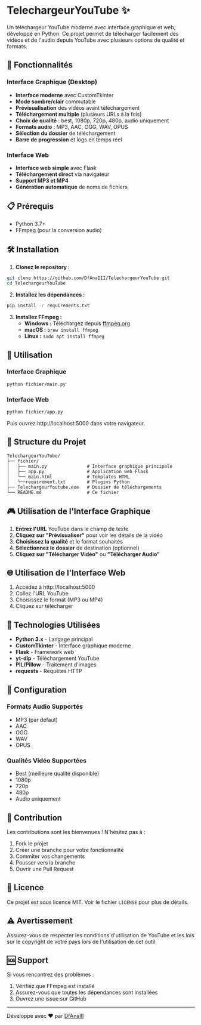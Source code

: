 # TelechargeurYouTube ✨

Un téléchargeur YouTube moderne avec interface graphique et web, développé en Python. Ce projet permet de télécharger facilement des vidéos et de l'audio depuis YouTube avec plusieurs options de qualité et formats.

## 🚀 Fonctionnalités

### Interface Graphique (Desktop)
- **Interface moderne** avec CustomTkinter
- **Mode sombre/clair** commutable
- **Prévisualisation** des vidéos avant téléchargement
- **Téléchargement multiple** (plusieurs URLs à la fois)
- **Choix de qualité** : best, 1080p, 720p, 480p, audio uniquement
- **Formats audio** : MP3, AAC, OGG, WAV, OPUS
- **Sélection du dossier** de téléchargement
- **Barre de progression** et logs en temps réel

### Interface Web
- **Interface web simple** avec Flask
- **Téléchargement direct** via navigateur
- **Support MP3 et MP4**
- **Génération automatique** de noms de fichiers

## 📋 Prérequis

- Python 3.7+
- FFmpeg (pour la conversion audio)

## 🛠️ Installation

1. **Clonez le repository :**
```bash
git clone https://github.com/DfAnaIII/TelechargeurYouTube.git
cd TelechargeurYouTube
```

2. **Installez les dépendances :**
```bash
pip install -r requirements.txt
```

3. **Installez FFmpeg :**
   - **Windows :** Téléchargez depuis [ffmpeg.org](https://ffmpeg.org/download.html)
   - **macOS :** `brew install ffmpeg`
   - **Linux :** `sudo apt install ffmpeg`

## 🚀 Utilisation

### Interface Graphique
```bash
python fichier/main.py
```

### Interface Web
```bash
python fichier/app.py
```
Puis ouvrez http://localhost:5000 dans votre navigateur.

## 📁 Structure du Projet

```
TelechargeurYouTube/
├── fichier/
│   ├── main.py               # Interface graphique principale
│   ├── app.py                # Application web Flask
│   └── main.html             # Templates HTML
│   └──requirement.txt        # Plugins Python  
├── TelechargeurYoutube.exe   # Dossier de téléchargements
└── README.md                 # Ce fichier
```

## 🎮 Utilisation de l'Interface Graphique

1. **Entrez l'URL** YouTube dans le champ de texte
2. **Cliquez sur "Prévisualiser"** pour voir les détails de la vidéo
3. **Choisissez la qualité** et le format souhaités
4. **Sélectionnez le dossier** de destination (optionnel)
5. **Cliquez sur "Télécharger Vidéo"** ou **"Télécharger Audio"**

## 🌐 Utilisation de l'Interface Web

1. Accédez à http://localhost:5000
2. Collez l'URL YouTube
3. Choisissez le format (MP3 ou MP4)
4. Cliquez sur télécharger

## 🔧 Technologies Utilisées

- **Python 3.x** - Langage principal
- **CustomTkinter** - Interface graphique moderne
- **Flask** - Framework web
- **yt-dlp** - Téléchargement YouTube
- **PIL/Pillow** - Traitement d'images
- **requests** - Requêtes HTTP

## 📝 Configuration

### Formats Audio Supportés
- MP3 (par défaut)
- AAC
- OGG
- WAV
- OPUS

### Qualités Vidéo Supportées
- Best (meilleure qualité disponible)
- 1080p
- 720p
- 480p
- Audio uniquement

## 🤝 Contribution

Les contributions sont les bienvenues ! N'hésitez pas à :

1. Fork le projet
2. Créer une branche pour votre fonctionnalité
3. Commiter vos changements
4. Pousser vers la branche
5. Ouvrir une Pull Request

## 📄 Licence

Ce projet est sous licence MIT. Voir le fichier `LICENSE` pour plus de détails.

## ⚠️ Avertissement

Assurez-vous de respecter les conditions d'utilisation de YouTube et les lois sur le copyright de votre pays lors de l'utilisation de cet outil.

## 🆘 Support

Si vous rencontrez des problèmes :
1. Vérifiez que FFmpeg est installé
2. Assurez-vous que toutes les dépendances sont installées
3. Ouvrez une issue sur GitHub

---

Développé avec ❤️ par [DfAnaIII](https://github.com/DfAnaIII)
